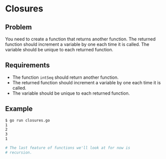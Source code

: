 # Closures

## Problem

You need to create a function that returns another function. The returned function should increment a variable by one each time it is called. The variable should be unique to each returned function.

## Requirements

- The function `intSeq` should return another function.
- The returned function should increment a variable by one each time it is called.
- The variable should be unique to each returned function.

## Example

```sh
$ go run closures.go
1
2
3
1

# The last feature of functions we'll look at for now is
# recursion.

```